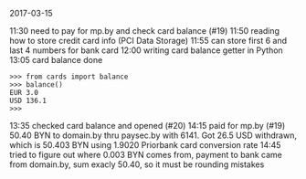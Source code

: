 
2017-03-15

11:30  need to pay for mp.by and check card balance (#19)
11:50  reading how to store credit card info (PCI Data Storage)
11:55  can store first 6 and last 4 numbers for bank card
12:00  writing card balance getter in Python
13:05  card balance done

```
>>> from cards import balance
>>> balance()
EUR 3.0
USD 136.1
>>>
```
13:35  checked card balance and opened (#20)
14:15  paid for mp.by (#19) 50.40 BYN to domain.by thru paysec.by
       with 6141. Got 26.5 USD withdrawn, which is 50.403 BYN using
       1.9020 Priorbank card conversion rate
14:45  tried to figure out where 0.003 BYN comes from, payment
       to bank came from domain.by, sum exacly 50.40, so it must be
       rounding mistakes
